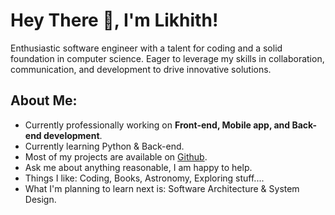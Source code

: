# Hey There 👋, I'm Likhith!

Enthusiastic software engineer with a talent for coding and a solid foundation in computer science. Eager to leverage my skills in collaboration, communication, and development to drive innovative solutions.
<br/>


## About Me:

- Currently professionally working on **Front-end, Mobile app, and Back-end development**.
- Currently learning Python & Back-end.
- Most of my projects are available on [Github](https://github.com/likhithkp?tab=repositories).
- Ask me about anything reasonable, I am happy to help.
- Things I like: Coding, Books, Astronomy, Exploring stuff....
- What I'm planning to learn next is: Software Architecture & System Design.
